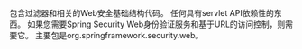 包含过滤器和相关的Web安全基础结构代码。 任何具有servlet API依赖性的东西。 如果您需要Spring Security Web身份验证服务和基于URL的访问控制，则需要它。 主要包是org.springframework.security.web。

